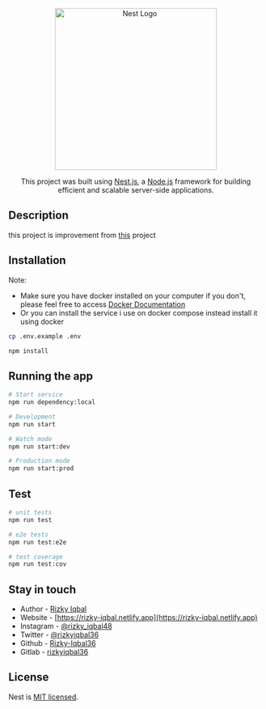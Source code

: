 <p align="center">
  <a href="http://nestjs.com/" target="blank"><img src="https://nestjs.com/img/logo_text.svg" width="320" alt="Nest Logo" /></a>
</p>

  <p align="center">This project was built using <a href="https://nestjs.com/" target="_blank">Nest.js</a>, a <a href="http://nodejs.org" target="_blank">Node.js</a> framework for building efficient and scalable server-side applications.</p>

## Description

this project is improvement from [this](https://github.com/Rizky-Iqbal36/DW18W66YX_library_api) project <br />

## Installation

Note: <br />

- Make sure you have docker installed on your computer if you don't, please feel free to access [Docker Documentation](https://docs.docker.com/)
- Or you can install the service i use on docker compose instead install it using docker

```bash
cp .env.example .env

npm install
```

## Running the app

```bash
# Start service
npm run dependency:local

# Development
npm run start

# Watch mode
npm run start:dev

# Production mode
npm run start:prod
```

## Test

```bash
# unit tests
npm run test

# e2e tests
npm run test:e2e

# test coverage
npm run test:cov
```

## Stay in touch

- Author - [Rizky Iqbal](mailto:rizkiiqbal36@gmail.com)
- Website - [https://rizky-iqbal.netlify.app](https://rizky-iqbal.netlify.app)
- Instagram - [@rizky_iqbal48](https://www.instagram.com/rizky_iqbal48)
- Twitter - [@rizkyiqbal36](https://www.twitter.com/rizkyiqbal36)
- Github - [Rizky-Iqbal36](https://github.com/Rizky-Iqbal36)
- Gitlab - [rizkyiqbal36](https://gitlab.com/rizkyiqbal36)

## License

Nest is [MIT licensed](LICENSE).
